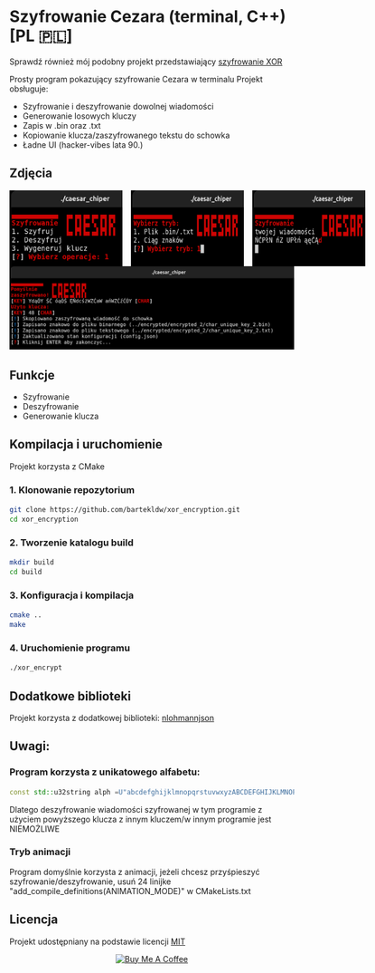 # Szyfrowanie Cezara (terminal, C++) [PL 🇵🇱]
Sprawdź również mój podobny projekt przedstawiający <a href="https://github.com/bartekldw/xor_encryption">szyfrowanie XOR </a>

Prosty program pokazujący szyfrowanie Cezara w terminalu
Projekt obsługuje:
- Szyfrowanie i deszyfrowanie dowolnej wiadomości
- Generowanie losowych kluczy
- Zapis w .bin oraz .txt
- Kopiowanie klucza/zaszyfrowanego tekstu do schowka
- Ładne UI (hacker-vibes lata 90.)

## Zdjęcia
<div style="display:flex; gap:15px;">
  <img src="docs/menu.png" alt="Menu" width="200">
  <img src="docs/mode.png" alt="Tryb deszyfrowania" width="200">
  <img src="docs/encrypt_1.png" alt="Szyfrowanie" width="200">
</div>
<img src="docs/encrypt_2.png" alt="Szyfrowanie info" width="610">

## Funkcje
- Szyfrowanie
- Deszyfrowanie
- Generowanie klucza  

## Kompilacja i uruchomienie
Projekt korzysta z CMake
### 1. Klonowanie repozytorium
```bash
git clone https://github.com/bartekldw/xor_encryption.git
cd xor_encryption
```
### 2. Tworzenie katalogu build
```bash
mkdir build
cd build
```
### 3. Konfiguracja i kompilacja
```bash
cmake ..
make
```
### 4. Uruchomienie programu
```bash
./xor_encrypt
```
## Dodatkowe biblioteki
Projekt korzysta z dodatkowej biblioteki: <a href="https://github.com/nlohmann/json"> nlohmannjson </a>
## Uwagi:
### Program korzysta z unikatowego alfabetu:
```cpp
const std::u32string alph =U"abcdefghijklmnopqrstuvwxyzABCDEFGHIJKLMNOPQRSTUVWXYZąćęłńóśżźĄĆĘŁŃÓŚŻŹ";
```
Dlatego deszyfrowanie wiadomości szyfrowanej w tym programie z użyciem powyższego klucza z innym kluczem/w innym programie jest NIEMOŻLIWE
### Tryb animacji
Program domyślnie korzysta z animacji, jeżeli chcesz przyśpieszyć szyfrowanie/deszyfrowanie, usuń 24 linijke "add_compile_definitions(ANIMATION_MODE)" w CMakeLists.txt
## Licencja
Projekt udostępniany na podstawie licencji <a href="LICENSE"> MIT </a>

<p align="center">
  <a href="https://buymeacoffee.com/brtekld_prog" target="_blank">
    <img src="https://img.shields.io/badge/☕%20Pomóż%20mi%20rozwijać%20pasje-yellow?style=for-the-badge" alt="Buy Me A Coffee">
  </a>
</p>